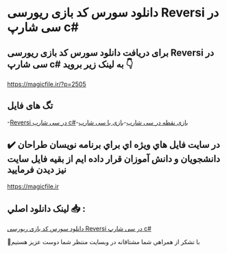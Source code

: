 # دانلود سورس کد بازی ریورسی Reversi در سی شارپ c#

## برای دریافت دانلود سورس کد بازی ریورسی Reversi در سی شارپ c# به لینک زیر بروید 👇

https://magicfile.ir/?p=2505

## تگ های فایل

-[Reversi در سی شارپ c#](https://magicfile.ir/product/%d8%a8%d8%a7%d8%b2%db%8c-%d8%b1%db%8c%d9%88%d8%b1%d8%b3%db%8c-reversi-%d8%af%d8%b1-%d8%b3%db%8c-%d8%b4%d8%a7%d8%b1%d9%be-c/)-[بازی نقطه در سی شارپ](https://magicfile.ir/product/%d8%a8%d8%a7%d8%b2%db%8c-%d8%b1%db%8c%d9%88%d8%b1%d8%b3%db%8c-reversi-%d8%af%d8%b1-%d8%b3%db%8c-%d8%b4%d8%a7%d8%b1%d9%be-c/)-[بازی با سی شارپ](https://magicfile.ir/product/%d8%a8%d8%a7%d8%b2%db%8c-%d8%b1%db%8c%d9%88%d8%b1%d8%b3%db%8c-reversi-%d8%af%d8%b1-%d8%b3%db%8c-%d8%b4%d8%a7%d8%b1%d9%be-c/)

## ✔️ در سايت فايل هاي ويژه اي براي برنامه نويسان طراحان دانشجويان و دانش آموزان قرار داده ايم از بقيه فايل سايت نيز ديدن فرماييد

https://magicfile.ir


## لينک دانلود اصلي 📥 :

[دانلود سورس کد بازی ریورسی Reversi در سی شارپ c#](https://magicfile.ir/product/%d8%a8%d8%a7%d8%b2%db%8c-%d8%b1%db%8c%d9%88%d8%b1%d8%b3%db%8c-reversi-%d8%af%d8%b1-%d8%b3%db%8c-%d8%b4%d8%a7%d8%b1%d9%be-c/) 


🙏با تشکر از همراهي شما مشتاقانه در وبسایت منتظر شما دوست عزیز هستیم


